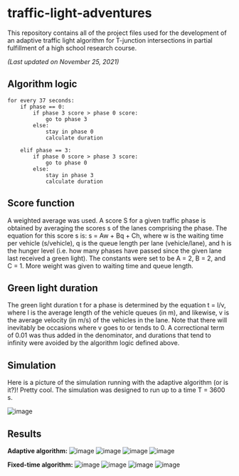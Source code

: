 # traffic-light-adventures
This repository contains all of the project files used for the development of an adaptive traffic light algorithm for T-junction intersections in partial fulfillment of a high school research course.

_(Last updated on November 25, 2021)_

## Algorithm logic

```
for every 37 seconds:
    if phase == 0:
        if phase 3 score > phase 0 score:
            go to phase 3
        else:
            stay in phase 0
            calculate duration
            
    elif phase == 3:
        if phase 0 score > phase 3 score:
            go to phase 0
        else:    
            stay in phase 3
            calculate duration
```

## Score function

A weighted average was used. A score S for a given traffic phase is obtained by averaging the scores s of the lanes comprising the phase. The equation for this score s is: s = Aw + Bq + Ch, where w is the waiting time per vehicle (s/vehicle), q is the queue length per lane (vehicle/lane), and h is the hunger level (i.e. how many phases have passed since the given lane last received a green light). The constants were set to be A = 2, B = 2, and C = 1. More weight was given to waiting time and queue length.

## Green light duration

The green light duration t for a phase is determined by the equation t = l/v, where l is the average length of the vehicle queues (in m), and likewise, v is the average velocity (in m/s) of the vehicles in the lane. Note that there will inevitably be occasions where v goes to or tends to 0. A correctional term of 0.01 was thus added in the denominator, and durations that tend to infinity were avoided by the algorithm logic defined above. 

## Simulation

Here is a picture of the simulation running with the adaptive algorithm (or is it?)! Pretty cool. The simulation was designed to run up to a time T = 3600 s.

![image](https://user-images.githubusercontent.com/75599698/143374379-6b4b1fed-1b98-47b2-ade7-2b9722e0d77a.png)

## Results

**Adaptive algorithm:**
![image](https://user-images.githubusercontent.com/75599698/143375687-bce3d8c8-e691-417c-af63-48942600a484.png)
![image](https://user-images.githubusercontent.com/75599698/143376568-7ee7fa6d-91f4-4fc2-9271-7d95303a1bd1.png)
![image](https://user-images.githubusercontent.com/75599698/143376594-1803c356-e303-4ade-84ed-76523f70aea0.png)
![image](https://user-images.githubusercontent.com/75599698/143376602-9875aaf1-426f-409c-b55f-4c9f16dc8d25.png)

**Fixed-time algorithm:**
![image](https://user-images.githubusercontent.com/75599698/143375087-89a3e810-b1bb-4fb0-a8e2-4bd407ca98f7.png)
![image](https://user-images.githubusercontent.com/75599698/143376671-5536ef9b-029a-4d9a-96b8-87a466e38688.png)
![image](https://user-images.githubusercontent.com/75599698/143376681-36342697-7d6c-4941-af20-ae3b46e46b51.png)
![image](https://user-images.githubusercontent.com/75599698/143376685-9583ce0d-943e-4f02-8567-6a64ca272a48.png)

